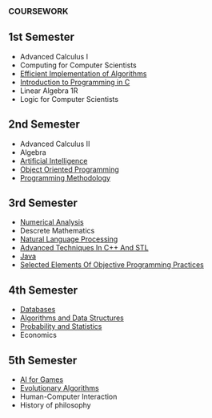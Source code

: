 ### COURSEWORK
  ## 1st Semester
  * Advanced Calculus I
  * Computing for Computer Scientists
  * [Efficient Implementation of Algorithms](MIA)
  * [Introduction to Programming in C](C)
  * Linear Algebra 1R
  * Logic for Computer Scientists
  
  ## 2nd Semester
  * Advanced Calculus II
  * Algebra
  * [Artificial Intelligence](AI)
  * [Object Oriented Programming](PO)
  * [Programming Methodology](MP)
  
  ## 3rd Semester
  * [Numerical Analysis](ANL)
  * Descrete Mathematics
  * [Natural Language Processing](NLP)
  * [Advanced Techniques In C++ And STL](CPP17)
  * [Java](Java)
  * [Selected Elements Of Objective Programming Practices](WEPPO)

## 4th Semester
* [Databases](BD)
* [Algorithms and Data Structures](AISD)
* [Probability and Statistics](RPiS)
* Economics

## 5th Semester
* [AI for Games](AI)
* [Evolutionary Algorithms](EA)
* Human-Computer Interaction
* History of philosophy
